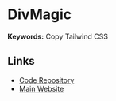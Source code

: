 # DivMagic

**Keywords:** Copy Tailwind CSS

## Links

- [Code Repository](https://github.com/DivMagicCom/DivMagic)
- [Main Website](https://divmagic.com)
